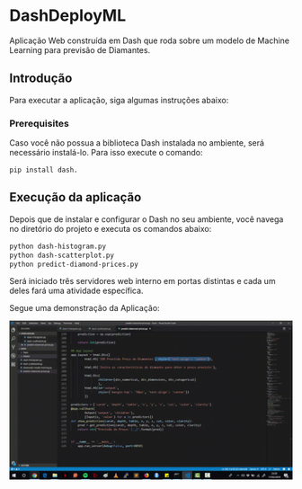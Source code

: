 # DashDeployML
Aplicação Web construída em Dash que roda sobre um modelo de Machine Learning para previsão de Diamantes.

## Introdução

Para executar a aplicação, siga algumas instruções abaixo:

### Prerequisites

Caso você não possua a biblioteca Dash instalada no ambiente, será necessário instalá-lo. Para isso execute o comando: 

```
pip install dash.
```

## Execução da aplicação
Depois que de instalar e configurar o Dash no seu ambiente, você navega no diretório do projeto e executa os comandos abaixo:

```
python dash-histogram.py
python dash-scatterplot.py
python predict-diamond-prices.py
```

Será iniciado três servidores web interno em portas distintas e cada um deles fará uma atividade específica.

Segue uma demonstração da Aplicação:

![](AppDeployDash.gif)
